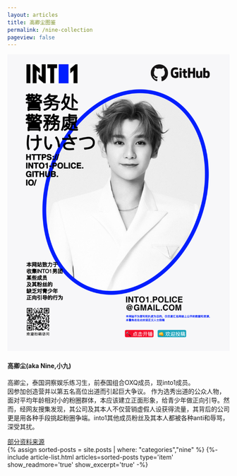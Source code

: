 ```yaml
---
layout: articles
title: 高卿尘图鉴
permalink: /nine-collection
pageview: false
---
```


<div class="item">
  <div class="item__image">
    <img class="image" src="../assets/images/cover/nine-cover.jpg"/>
  </div>
  <div class="item__content">
    <div class="item__header">
      <h4>高卿尘(aka Nine,小九)</h4>
    </div>
    <div class="item__description">
      <p>高卿尘，泰国洞察娱乐练习生，前泰国组合OXQ成员，现into1成员。<br> 因参加创造营并以第五名高位出道而引起巨大争议。 作为选秀出道的公众人物，面对平均年龄相对小的粉圈群体，本应该建立正面形象，给青少年做正向引导。然而，经网友搜集发现，其公司及其本人不仅营销虚假人设获得流量，其背后的公司更是用各种手段挑起粉圈争端。into1其他成员粉丝及其本人都被各种anti和辱骂，深受其扰。</p>
      <a href="https://kprofiles.com/oxq-members-profile/">部分资料来源</a>
    </div>
  </div>
</div>

<div class="layout--articles">
  <section class="my-5">
    {% assign sorted-posts = site.posts | where: "categories","nine" %}
    {%- include article-list.html articles=sorted-posts type='item' show_readmore='true' show_excerpt='true' -%}
  </section>
</div>